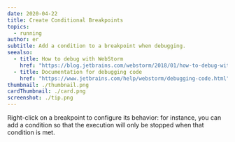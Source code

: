 ```yaml
---
date: 2020-04-22
title: Create Conditional Breakpoints
topics:
  - running
author: er
subtitle: Add a condition to a breakpoint when debugging.
seealso:
  - title: How to debug with WebStorm
    href: "https://blog.jetbrains.com/webstorm/2018/01/how-to-debug-with-webstorm/"
  - title: Documentation for debugging code
    href: "https://www.jetbrains.com/help/webstorm/debugging-code.html"
thumbnail: ./thumbnail.png
cardThumbnail: ./card.png
screenshot: ./tip.png
---
```


Right-click on a breakpoint to configure its behavior: for instance, you can add a condition so that the execution will only be stopped when that condition is met.
